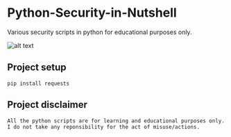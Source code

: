 # Python-Security-in-Nutshell
Various security scripts in python for educational purposes only.

![alt text](https://raw.githubusercontent.com/KingCobra2018/Python-Security-in-Nutshell/main/asset/view.jpeg)

## Project setup
```
pip install requests
```
## Project disclaimer
```
All the python scripts are for learning and educational purposes only. I do not take any reponsibility for the act of misuse/actions.
```
